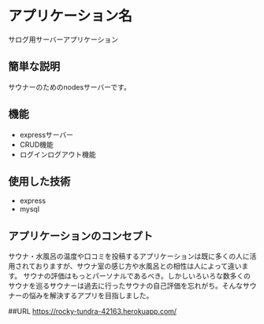 # アプリケーション名
サログ用サーバーアプリケーション
 
## 簡単な説明
 サウナーのためのnodesサーバーです。

## 機能
 
- expressサーバー
- CRUD機能
- ログインログアウト機能
 
## 使用した技術
 
- express
- mysql
 
## アプリケーションのコンセプト
サウナ・水風呂の温度や口コミを投稿するアプリケーションは既に多くの人に活用されておりますが、サウナ室の感じ方や水風呂との相性は人によって違います。
サウナの評価はもっとパーソナルであるべき。しかしいろいろな数多くのサウナを巡るサウナーは過去に行ったサウナの自己評価を忘れがち。そんなサウナーの悩みを解決するアプリを目指しました。

##URL
https://rocky-tundra-42163.herokuapp.com/

 
